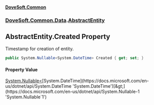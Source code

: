 #### [DoveSoft.Common](./index.md 'index')
### [DoveSoft.Common.Data](./DoveSoft-Common-Data.md 'DoveSoft.Common.Data').[AbstractEntity](./DoveSoft-Common-Data-AbstractEntity.md 'DoveSoft.Common.Data.AbstractEntity')
## AbstractEntity.Created Property
Timestamp for creation of entity.  
```csharp
public System.Nullable<System.DateTime> Created { get; set; }
```
#### Property Value
[System.Nullable&lt;](https://docs.microsoft.com/en-us/dotnet/api/System.Nullable-1 'System.Nullable`1')[System.DateTime](https://docs.microsoft.com/en-us/dotnet/api/System.DateTime 'System.DateTime')[&gt;](https://docs.microsoft.com/en-us/dotnet/api/System.Nullable-1 'System.Nullable`1')  
